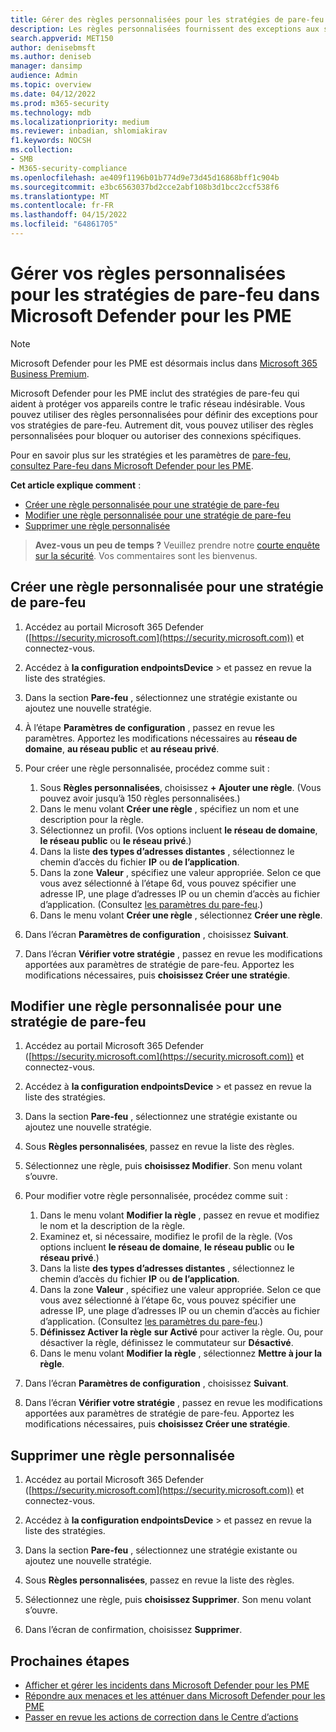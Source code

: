 ```yaml
---
title: Gérer des règles personnalisées pour les stratégies de pare-feu dans Microsoft Defender pour les PME
description: Les règles personnalisées fournissent des exceptions aux stratégies de pare-feu. Vous pouvez utiliser des règles personnalisées pour bloquer ou autoriser des connexions spécifiques dans Microsoft Defender pour les PME
search.appverid: MET150
author: denisebmsft
ms.author: deniseb
manager: dansimp
audience: Admin
ms.topic: overview
ms.date: 04/12/2022
ms.prod: m365-security
ms.technology: mdb
ms.localizationpriority: medium
ms.reviewer: inbadian, shlomiakirav
f1.keywords: NOCSH
ms.collection:
- SMB
- M365-security-compliance
ms.openlocfilehash: ae409f1196b01b774d9e73d45d16868bff1c904b
ms.sourcegitcommit: e3bc6563037bd2cce2abf108b3d1bcc2ccf538f6
ms.translationtype: MT
ms.contentlocale: fr-FR
ms.lasthandoff: 04/15/2022
ms.locfileid: "64861705"
---
```

# <a name="manage-your-custom-rules-for-firewall-policies-in-microsoft-defender-for-business"></a>Gérer vos règles personnalisées pour les stratégies de pare-feu dans Microsoft Defender pour les PME

> [!NOTE]
> Microsoft Defender pour les PME est désormais inclus dans [Microsoft 365 Business Premium](../../business-premium/index.md). 


Microsoft Defender pour les PME inclut des stratégies de pare-feu qui aident à protéger vos appareils contre le trafic réseau indésirable. Vous pouvez utiliser des règles personnalisées pour définir des exceptions pour vos stratégies de pare-feu. Autrement dit, vous pouvez utiliser des règles personnalisées pour bloquer ou autoriser des connexions spécifiques.

Pour en savoir plus sur les stratégies et les paramètres de [pare-feu, consultez Pare-feu dans Microsoft Defender pour les PME](mdb-firewall.md).

**Cet article explique comment** :

- [Créer une règle personnalisée pour une stratégie de pare-feu](#create-a-custom-rule-for-a-firewall-policy)
- [Modifier une règle personnalisée pour une stratégie de pare-feu](#edit-a-custom-rule-for-a-firewall-policy)
- [Supprimer une règle personnalisée](#delete-a-custom-rule)

>
> **Avez-vous un peu de temps ?**
> Veuillez prendre notre <a href="https://microsoft.qualtrics.com/jfe/form/SV_0JPjTPHGEWTQr4y" target="_blank">courte enquête sur la sécurité</a>. Vos commentaires sont les bienvenus.
>

## <a name="create-a-custom-rule-for-a-firewall-policy"></a>Créer une règle personnalisée pour une stratégie de pare-feu

1. Accédez au portail Microsoft 365 Defender ([https://security.microsoft.com](https://security.microsoft.com)) et connectez-vous.

2. Accédez à **la configuration endpointsDevice** >  et passez en revue la liste des stratégies.

3. Dans la section **Pare-feu** , sélectionnez une stratégie existante ou ajoutez une nouvelle stratégie.

4. À l’étape **Paramètres de configuration** , passez en revue les paramètres. Apportez les modifications nécessaires au **réseau de domaine**, **au réseau public** et **au réseau privé**.

5. Pour créer une règle personnalisée, procédez comme suit : 

   1. Sous **Règles personnalisées**, choisissez **+ Ajouter une règle**. (Vous pouvez avoir jusqu’à 150 règles personnalisées.)
   2. Dans le menu volant **Créer une règle** , spécifiez un nom et une description pour la règle.
   3. Sélectionnez un profil. (Vos options incluent **le réseau de domaine**, **le réseau public** ou **le réseau privé**.)
   4. Dans la liste **des types d’adresses distantes** , sélectionnez le chemin d’accès du fichier **IP** ou **de l’application**.
   5. Dans la zone **Valeur** , spécifiez une valeur appropriée. Selon ce que vous avez sélectionné à l’étape 6d, vous pouvez spécifier une adresse IP, une plage d’adresses IP ou un chemin d’accès au fichier d’application. (Consultez [les paramètres du pare-feu](mdb-firewall.md).)
   6. Dans le menu volant **Créer une règle** , sélectionnez **Créer une règle**. 

6. Dans l’écran **Paramètres de configuration** , choisissez **Suivant**.

7. Dans l’écran **Vérifier votre stratégie** , passez en revue les modifications apportées aux paramètres de stratégie de pare-feu. Apportez les modifications nécessaires, puis **choisissez Créer une stratégie**.

## <a name="edit-a-custom-rule-for-a-firewall-policy"></a>Modifier une règle personnalisée pour une stratégie de pare-feu

1. Accédez au portail Microsoft 365 Defender ([https://security.microsoft.com](https://security.microsoft.com)) et connectez-vous.

2. Accédez à **la configuration endpointsDevice** >  et passez en revue la liste des stratégies.

3. Dans la section **Pare-feu** , sélectionnez une stratégie existante ou ajoutez une nouvelle stratégie.

4. Sous **Règles personnalisées**, passez en revue la liste des règles.

5. Sélectionnez une règle, puis **choisissez Modifier**. Son menu volant s’ouvre.

6. Pour modifier votre règle personnalisée, procédez comme suit :

   1. Dans le menu volant **Modifier la règle** , passez en revue et modifiez le nom et la description de la règle.
   2. Examinez et, si nécessaire, modifiez le profil de la règle. (Vos options incluent **le réseau de domaine**, **le réseau public** ou **le réseau privé**.)
   3. Dans la liste **des types d’adresses distantes** , sélectionnez le chemin d’accès du fichier **IP** ou **de l’application**.
   4. Dans la zone **Valeur** , spécifiez une valeur appropriée. Selon ce que vous avez sélectionné à l’étape 6c, vous pouvez spécifier une adresse IP, une plage d’adresses IP ou un chemin d’accès au fichier d’application. (Consultez [les paramètres du pare-feu](mdb-firewall.md).)
   5. **Définissez Activer la règle** **sur Activé** pour activer la règle. Ou, pour désactiver la règle, définissez le commutateur sur **Désactivé**.
   6. Dans le menu volant **Modifier la règle** , sélectionnez **Mettre à jour la règle**. 

7. Dans l’écran **Paramètres de configuration** , choisissez **Suivant**.

8. Dans l’écran **Vérifier votre stratégie** , passez en revue les modifications apportées aux paramètres de stratégie de pare-feu. Apportez les modifications nécessaires, puis **choisissez Créer une stratégie**.

## <a name="delete-a-custom-rule"></a>Supprimer une règle personnalisée

1. Accédez au portail Microsoft 365 Defender ([https://security.microsoft.com](https://security.microsoft.com)) et connectez-vous.

2. Accédez à **la configuration endpointsDevice** >  et passez en revue la liste des stratégies.

3. Dans la section **Pare-feu** , sélectionnez une stratégie existante ou ajoutez une nouvelle stratégie.

4. Sous **Règles personnalisées**, passez en revue la liste des règles.

5. Sélectionnez une règle, puis **choisissez Supprimer**. Son menu volant s’ouvre.

6. Dans l’écran de confirmation, choisissez **Supprimer**. 

## <a name="next-steps"></a>Prochaines étapes

- [Afficher et gérer les incidents dans Microsoft Defender pour les PME](mdb-view-manage-incidents.md)
- [Répondre aux menaces et les atténuer dans Microsoft Defender pour les PME](mdb-respond-mitigate-threats.md)
- [Passer en revue les actions de correction dans le Centre d’actions](mdb-review-remediation-actions.md)